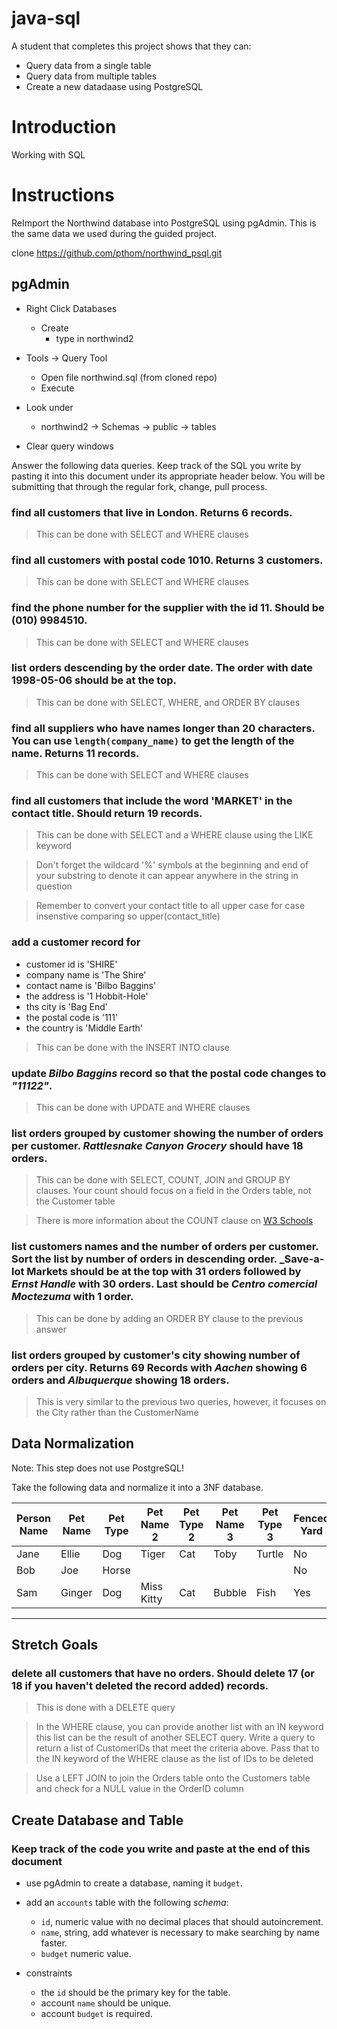 # java-sql

A student that completes this project shows that they can:
* Query data from a single table
* Query data from multiple tables
* Create a new datadaase using PostgreSQL

# Introduction

Working with SQL

# Instructions

ReImport the Northwind database into PostgreSQL using pgAdmin. This is the same data we used during the guided project.

clone https://github.com/pthom/northwind_psql.git

## pgAdmin

* Right Click Databases
  * Create
    * type in northwind2

* Tools -> Query Tool
  * Open file northwind.sql (from cloned repo)
  * Execute

* Look under
  * northwind2 -> Schemas -> public -> tables

* Clear query windows

Answer the following data queries. Keep track of the SQL you write by pasting it into this document under its appropriate header below. You will be submitting that through the regular fork, change, pull process.


### find all customers that live in London. Returns 6 records.
> This can be done with SELECT and WHERE clauses


### find all customers with postal code 1010. Returns 3 customers.
> This can be done with SELECT and WHERE clauses


### find the phone number for the supplier with the id 11. Should be (010) 9984510.
> This can be done with SELECT and WHERE clauses


### list orders descending by the order date. The order with date 1998-05-06 should be at the top.
> This can be done with SELECT, WHERE, and ORDER BY clauses


### find all suppliers who have names longer than 20 characters. You can use `length(company_name)` to get the length of the name. Returns 11 records.
> This can be done with SELECT and WHERE clauses


### find all customers that include the word 'MARKET' in the contact title. Should return 19 records.
> This can be done with SELECT and a WHERE clause using the LIKE keyword

> Don't forget the wildcard '%' symbols at the beginning and end of your substring to denote it can appear anywhere in the string in question

> Remember to convert your contact title to all upper case for case insenstive comparing so upper(contact_title)


### add a customer record for   
* customer id is 'SHIRE'
* company name is 'The Shire'
* contact name is 'Bilbo Baggins'
* the address is '1 Hobbit-Hole'
* ths city is 'Bag End'
* the postal code is '111'
* the country is 'Middle Earth'
> This can be done with the INSERT INTO clause


### update _Bilbo Baggins_ record so that the postal code changes to _"11122"_.
> This can be done with UPDATE and WHERE clauses


### list orders grouped by customer showing the number of orders per customer. _Rattlesnake Canyon Grocery_ should have 18 orders.
> This can be done with SELECT, COUNT, JOIN and GROUP BY clauses. Your count should focus on a field in the Orders table, not the Customer table

> There is more information about the COUNT clause on [W3 Schools](https://www.w3schools.com/sql/sql_count_avg_sum.asp)


### list customers names and the number of orders per customer. Sort the list by number of orders in descending order. _Save-a-lot Markets should be at the top with 31 orders followed by _Ernst Handle_ with 30 orders. Last should be _Centro comercial Moctezuma_ with 1 order.
> This can be done by adding an ORDER BY clause to the previous answer


### list orders grouped by customer's city showing number of orders per city. Returns 69 Records with _Aachen_ showing 6 orders and _Albuquerque_ showing 18 orders.
> This is very similar to the previous two queries, however, it focuses on the City rather than the CustomerName


## Data Normalization

Note: This step does not use PostgreSQL!

Take the following data and normalize it into a 3NF database.

| Person Name | Pet Name | Pet Type | Pet Name 2 | Pet Type 2 | Pet Name 3 | Pet Type 3 | Fenced Yard | City Dweller |
|-------------|----------|----------|------------|------------|------------|------------|-------------|--------------|
| Jane        | Ellie    | Dog      | Tiger      | Cat        | Toby       | Turtle     | No          | Yes          |
| Bob         | Joe      | Horse    |            |            |            |            | No          | No           |
| Sam         | Ginger   | Dog      | Miss Kitty | Cat        | Bubble     | Fish       | Yes         | No           |

---
## Stretch Goals

### delete all customers that have no orders. Should delete 17 (or 18 if you haven't deleted the record added) records.
> This is done with a DELETE query

> In the WHERE clause, you can provide another list with an IN keyword this list can be the result of another SELECT query. Write a query to return a list of CustomerIDs that meet the criteria above. Pass that to the IN keyword of the WHERE clause as the list of IDs to be deleted
 
> Use a LEFT JOIN to join the Orders table onto the Customers table and check for a NULL value in the OrderID column

## Create Database and Table

### Keep track of the code you write and paste at the end of this document

- use pgAdmin to create a database, naming it `budget`.
- add an `accounts` table with the following _schema_:

  - `id`, numeric value with no decimal places that should autoincrement.
  - `name`, string, add whatever is necessary to make searching by name faster.
  - `budget` numeric value.

- constraints
  - the `id` should be the primary key for the table.
  - account `name` should be unique.
  - account `budget` is required.
